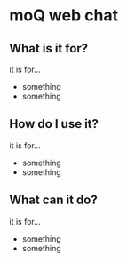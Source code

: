 moQ web chat
==============

What is it for?
--------------

it is for...

- something
- something

How do I use it?
--------------

it is for...

- something
- something

What can it do?
--------------

it is for...

- something
- something

